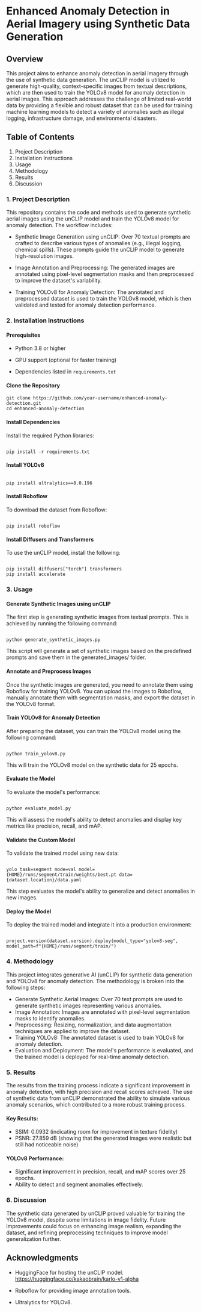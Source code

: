 # Enhanced Anomaly Detection in Aerial Imagery using Synthetic Data Generation
## Overview
This project aims to enhance anomaly detection in aerial imagery through the use of synthetic data generation. The unCLIP model is utilized to generate high-quality, context-specific images from textual descriptions, which are then used to train the YOLOv8 model for anomaly detection in aerial images. This approach addresses the challenge of limited real-world data by providing a flexible and robust dataset that can be used for training machine learning models to detect a variety of anomalies such as illegal logging, infrastructure damage, and environmental disasters.

## Table of Contents
1. Project Description
2. Installation Instructions
3. Usage
4. Methodology
5. Results
6. Discussion


### 1. Project Description
This repository contains the code and methods used to generate synthetic aerial images using the unCLIP model and train the YOLOv8 model for anomaly detection. The workflow includes:

- Synthetic Image Generation using unCLIP: Over 70 textual prompts are crafted to describe various types of anomalies (e.g., illegal logging, chemical spills). These prompts guide the unCLIP model to generate high-resolution images.
* Image Annotation and Preprocessing: The generated images are annotated using pixel-level segmentation masks and then preprocessed to improve the dataset's variability.
+ Training YOLOv8 for Anomaly Detection: The annotated and preprocessed dataset is used to train the YOLOv8 model, which is then validated and tested for anomaly detection performance.

### 2. Installation Instructions
#### Prerequisites
- Python 3.8 or higher
* GPU support (optional for faster training)
+ Dependencies listed in `requirements.txt`

#### Clone the Repository
```
git clone https://github.com/your-username/enhanced-anomaly-detection.git
cd enhanced-anomaly-detection
```

#### Install Dependencies
Install the required Python libraries:
```

pip install -r requirements.txt

```

#### Install YOLOv8

```

pip install ultralytics==8.0.196

```

#### Install Roboflow

To download the dataset from Roboflow:

```

pip install roboflow

```

#### Install Diffusers and Transformers

To use the unCLIP model, install the following:

```

pip install diffusers["torch"] transformers
pip install accelerate

```

### 3. Usage

#### Generate Synthetic Images using unCLIP
The first step is generating synthetic images from textual prompts. This is achieved by running the following command:

```

python generate_synthetic_images.py

```
This script will generate a set of synthetic images based on the predefined prompts and save them in the generated_images/ folder.

#### Annotate and Preprocess Images
Once the synthetic images are generated, you need to annotate them using Roboflow for training YOLOv8. You can upload the images to Roboflow, manually annotate them with segmentation masks, and export the dataset in the YOLOv8 format.

#### Train YOLOv8 for Anomaly Detection
After preparing the dataset, you can train the YOLOv8 model using the following command:

```

python train_yolov8.py

```

This will train the YOLOv8 model on the synthetic data for 25 epochs.

#### Evaluate the Model
To evaluate the model's performance:

```

python evaluate_model.py

```
This will assess the model's ability to detect anomalies and display key metrics like precision, recall, and mAP.

#### Validate the Custom Model
To validate the trained model using new data:

```

yolo task=segment mode=val model={HOME}/runs/segment/train/weights/best.pt data={dataset.location}/data.yaml

```

This step evaluates the model's ability to generalize and detect anomalies in new images.

#### Deploy the Model
To deploy the trained model and integrate it into a production environment:

```

project.version(dataset.version).deploy(model_type="yolov8-seg", model_path=f"{HOME}/runs/segment/train/")

```
### 4. Methodology
This project integrates generative AI (unCLIP) for synthetic data generation and YOLOv8 for anomaly detection. The methodology is broken into the following steps:

- Generate Synthetic Aerial Images: Over 70 text prompts are used to generate synthetic images representing various anomalies.
- Image Annotation: Images are annotated with pixel-level segmentation masks to identify anomalies.
- Preprocessing: Resizing, normalization, and data augmentation techniques are applied to improve the dataset.
- Training YOLOv8: The annotated dataset is used to train YOLOv8 for anomaly detection.
- Evaluation and Deployment: The model's performance is evaluated, and the trained model is deployed for real-time anomaly detection.

### 5. Results
The results from the training process indicate a significant improvement in anomaly detection, with high precision and recall scores achieved. The use of synthetic data from unCLIP demonstrated the ability to simulate various anomaly scenarios, which contributed to a more robust training process.

#### Key Results:
- SSIM: 0.0932 (indicating room for improvement in texture fidelity)
- PSNR: 27.859 dB (showing that the generated images were realistic but still had noticeable noise)

#### YOLOv8 Performance:
- Significant improvement in precision, recall, and mAP scores over 25 epochs.
- Ability to detect and segment anomalies effectively.

### 6. Discussion
The synthetic data generated by unCLIP proved valuable for training the YOLOv8 model, despite some limitations in image fidelity. Future improvements could focus on enhancing image realism, expanding the dataset, and refining preprocessing techniques to improve model generalization further.

## Acknowledgments
- HuggingFace for hosting the unCLIP model. https://huggingface.co/kakaobrain/karlo-v1-alpha
  
- Roboflow for providing image annotation tools.
- Ultralytics for YOLOv8.
